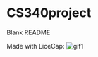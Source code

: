 # CS340project

Blank README


Made with LiceCap:
![gif1](https://user-images.githubusercontent.com/86134647/206862712-ca5f7633-da87-45d6-b348-18873d4cff71.gif)
